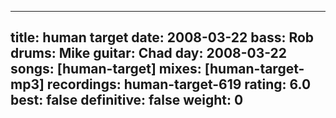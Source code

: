 
---
title: human target
date: 2008-03-22
bass:	Rob
drums:	Mike
guitar:	Chad
day: 2008-03-22
songs: [human-target]
mixes: [human-target-mp3]
recordings: human-target-619
rating: 6.0
best: false
definitive: false
weight: 0
---
